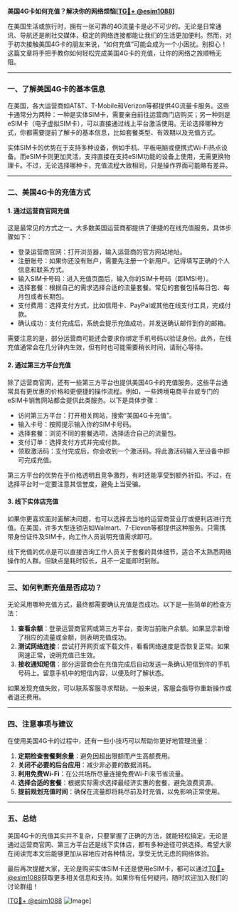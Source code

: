 **美国4G卡如何充值？解决你的网络烦恼[[TG💪+ @esim1088](https://t.me/s/esim1088)]**

在美国生活或旅行时，拥有一张可靠的4G流量卡是必不可少的。无论是日常通讯、导航还是刷社交媒体，稳定的网络连接都能让我们的生活更加便利。然而，对于初次接触美国4G卡的朋友来说，“如何充值”可能会成为一个小困扰。别担心！这篇文章将手把手教你如何轻松完成美国4G卡的充值，让你的网络之旅顺畅无阻。

---

### 一、了解美国4G卡的基本信息

在美国，各大运营商如AT&T、T-Mobile和Verizon等都提供4G流量卡服务。这些卡通常分为两种：一种是实体SIM卡，需要亲自前往运营商门店购买；另一种则是eSIM卡（电子虚拟SIM卡），可以直接通过线上平台激活使用。无论选择哪种方式，你都需要提前了解卡的基本信息，比如套餐类型、有效期以及充值方式。

实体SIM卡的优势在于支持多种设备，例如手机、平板电脑或便携式Wi-Fi热点设备。而eSIM卡则更加灵活，支持直接在支持eSIM功能的设备上使用，无需更换物理卡。不过，无论选择哪种卡，充值流程大致相同，只是操作界面可能略有差异。

---

### 二、美国4G卡的充值方式

#### 1. **通过运营商官网充值**
这是最常见的方式之一。大多数美国运营商都提供了便捷的在线充值服务。具体步骤如下：

- 登录运营商官网：打开浏览器，输入运营商的官方网站地址。
- 注册账号：如果你还没有账户，需要先注册一个新用户。记得填写正确的个人信息和联系方式。
- 输入SIM卡号码：进入充值页面后，输入你的SIM卡号码（即IMSI号）。
- 选择套餐：根据自己的需求选择合适的流量套餐。常见的套餐包括每日包、每月包或者长期包。
- 支付费用：选择支付方式，比如信用卡、PayPal或其他在线支付工具，完成付款。
- 确认成功：支付完成后，系统会提示充值成功，并发送确认邮件到你的邮箱。

需要注意的是，部分运营商可能还会要求你绑定手机号码以验证身份。此外，在线充值通常会在几分钟内生效，但有时也可能需要稍长时间，请耐心等待。

#### 2. **通过第三方平台充值**
除了运营商官网，还有一些第三方平台也提供美国4G卡的充值服务。这些平台通常具有更优惠的价格和更便捷的操作流程。例如，一些跨境电商平台或专门的eSIM卡销售网站都会提供此类服务。以下是具体步骤：

- 访问第三方平台：打开相关网站，搜索“美国4G卡充值”。
- 输入卡号：按照提示输入你的SIM卡号码。
- 选择套餐：浏览不同的套餐选项，选择适合自己的流量包。
- 支付订单：选择支付方式并完成付款。
- 领取激活码：支付完成后，你会收到一个激活码。将此激活码输入至设备中即可完成充值。

第三方平台的优势在于价格透明且竞争激烈，有时还能享受到额外折扣。不过，在选择平台时一定要注意其信誉度，避免上当受骗。

#### 3. **线下实体店充值**
如果你更喜欢面对面解决问题，也可以选择去当地的运营商营业厅或便利店进行充值。在美国，许多大型连锁店如Walmart、7-Eleven等都提供这种服务。只需携带身份证件及SIM卡，向工作人员说明充值需求即可。

线下充值的优点是可以直接咨询工作人员关于套餐的具体细节，适合不太熟悉网络操作的人群。但缺点是耗时较长，且不一定能即时到账。

---

### 三、如何判断充值是否成功？

无论采用哪种充值方式，最终都需要确认充值是否成功。以下是一些简单的检查方法：

1. **查看余额**：登录运营商官网或第三方平台，查询当前账户余额。如果显示新增了相应的流量或金额，则表明充值成功。
2. **测试网络连接**：尝试打开网页或下载文件，看看网络速度是否恢复正常。如果网速正常，说明充值已生效。
3. **接收通知短信**：部分运营商会在充值完成后自动发送一条确认短信到你的手机号码上。留意手机中的短信内容，以便及时了解状态。

如果发现充值失败，可以联系客服寻求帮助。一般来说，客服会指导你重新操作或者退还费用。

---

### 四、注意事项与建议

在使用美国4G卡的过程中，还有一些小技巧可以帮助你更好地管理流量：

1. **定期检查套餐剩余量**：避免因超出限额而产生高额费用。
2. **关闭不必要的后台应用**：减少非必要的数据消耗。
3. **利用免费Wi-Fi**：在公共场所尽量连接免费Wi-Fi来节省流量。
4. **选择合适的套餐**：根据实际需求选择最经济实惠的套餐，避免浪费资源。
5. **提前规划充值时间**：确保在流量即将耗尽前及时充值，以免影响正常使用。

---

### 五、总结

美国4G卡的充值其实并不复杂，只要掌握了正确的方法，就能轻松搞定。无论是通过运营商官网、第三方平台还是线下实体店，都有多种途径可供选择。希望大家在阅读完本文后能够更加从容地应对各种情况，享受无忧无虑的网络体验。

最后再次提醒大家，无论是购买实体SIM卡还是使用eSIM卡，都可以通过[TG💪+ @esim1088](https://t.me/s/esim1088)获取更多相关信息和支持。如果你有任何疑问，随时欢迎加入我们的讨论群组！

[[TG💪+ @esim1088](https://t.me/s/esim1088) ![Image](https://i.postimg.cc/4NQfJmqS/Snipaste-2025-05-13-00-14-12.png)]